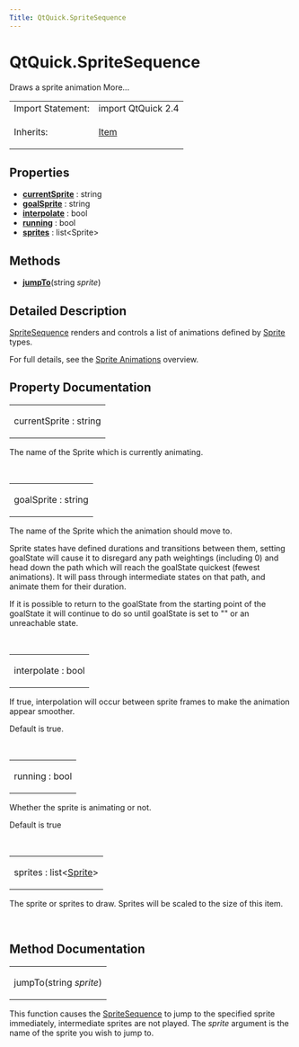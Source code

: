 ```yaml
---
Title: QtQuick.SpriteSequence
---
```


# QtQuick.SpriteSequence

<span class="subtitle"></span>
<!-- $$$SpriteSequence-brief -->
<p>Draws a sprite animation More...</p>
<!-- @@@SpriteSequence -->
<table class="alignedsummary">
<tr><td class="memItemLeft rightAlign topAlign"> Import Statement:</td><td class="memItemRight bottomAlign"> import QtQuick 2.4</td></tr><tr><td class="memItemLeft rightAlign topAlign"> Inherits:</td><td class="memItemRight bottomAlign"> <p><a href="QtQuick.Item.md">Item</a></p>
</td></tr></table><ul>
</ul>
<h2 id="properties">Properties</h2>
<ul>
<li class="fn"><b><b><a href="#currentSprite-prop">currentSprite</a></b></b> : string</li>
<li class="fn"><b><b><a href="#goalSprite-prop">goalSprite</a></b></b> : string</li>
<li class="fn"><b><b><a href="#interpolate-prop">interpolate</a></b></b> : bool</li>
<li class="fn"><b><b><a href="#running-prop">running</a></b></b> : bool</li>
<li class="fn"><b><b><a href="#sprites-prop">sprites</a></b></b> : list&lt;Sprite&gt;</li>
</ul>
<h2 id="methods">Methods</h2>
<ul>
<li class="fn"><b><b><a href="#jumpTo-method">jumpTo</a></b></b>(string <i>sprite</i>)</li>
</ul>
<!-- $$$SpriteSequence-description -->
<h2 id="details">Detailed Description</h2>
</p>
<p><a href="https://developer.ubuntu.comapps/qml/sdk-15.04.3/QtQuick.imageelements/#spritesequence">SpriteSequence</a> renders and controls a list of animations defined by <a href="QtQuick.Sprite.md">Sprite</a> types.</p>
<p>For full details, see the <a href="QtQuick.qtquick-effects-sprites.md">Sprite Animations</a> overview.</p>
<!-- @@@SpriteSequence -->
<h2>Property Documentation</h2>
<!-- $$$currentSprite -->
<table class="qmlname"><tr valign="top" id="currentSprite-prop"><td class="tblQmlPropNode"><p><span class="name">currentSprite</span> : <span class="type">string</span></p></td></tr></table><p>The name of the Sprite which is currently animating.</p>
<!-- @@@currentSprite -->
<br/>
<!-- $$$goalSprite -->
<table class="qmlname"><tr valign="top" id="goalSprite-prop"><td class="tblQmlPropNode"><p><span class="name">goalSprite</span> : <span class="type">string</span></p></td></tr></table><p>The name of the Sprite which the animation should move to.</p>
<p>Sprite states have defined durations and transitions between them, setting goalState will cause it to disregard any path weightings (including 0) and head down the path which will reach the goalState quickest (fewest animations). It will pass through intermediate states on that path, and animate them for their duration.</p>
<p>If it is possible to return to the goalState from the starting point of the goalState it will continue to do so until goalState is set to &quot;&quot; or an unreachable state.</p>
<!-- @@@goalSprite -->
<br/>
<!-- $$$interpolate -->
<table class="qmlname"><tr valign="top" id="interpolate-prop"><td class="tblQmlPropNode"><p><span class="name">interpolate</span> : <span class="type">bool</span></p></td></tr></table><p>If true, interpolation will occur between sprite frames to make the animation appear smoother.</p>
<p>Default is true.</p>
<!-- @@@interpolate -->
<br/>
<!-- $$$running -->
<table class="qmlname"><tr valign="top" id="running-prop"><td class="tblQmlPropNode"><p><span class="name">running</span> : <span class="type">bool</span></p></td></tr></table><p>Whether the sprite is animating or not.</p>
<p>Default is true</p>
<!-- @@@running -->
<br/>
<!-- $$$sprites -->
<table class="qmlname"><tr valign="top" id="sprites-prop"><td class="tblQmlPropNode"><p><span class="name">sprites</span> : <span class="type">list</span>&lt;<span class="type"><a href="QtQuick.Sprite.md">Sprite</a></span>&gt;</p></td></tr></table><p>The sprite or sprites to draw. Sprites will be scaled to the size of this item.</p>
<!-- @@@sprites -->
<br/>
<h2>Method Documentation</h2>
<!-- $$$jumpTo -->
<table class="qmlname"><tr valign="top" id="jumpTo-method"><td class="tblQmlFuncNode"><p><span class="name">jumpTo</span>(<span class="type">string</span><i> sprite</i>)</p></td></tr></table><p>This function causes the <a href="https://developer.ubuntu.comapps/qml/sdk-15.04.3/QtQuick.imageelements/#spritesequence">SpriteSequence</a> to jump to the specified sprite immediately, intermediate sprites are not played. The <i>sprite</i> argument is the name of the sprite you wish to jump to.</p>
<!-- @@@jumpTo -->
<br/>
